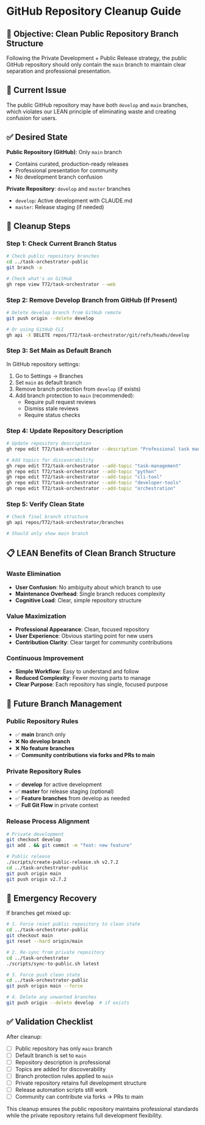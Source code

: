 # GitHub Repository Cleanup Guide

## 🎯 Objective: Clean Public Repository Branch Structure

Following the Private Development + Public Release strategy, the public GitHub repository should only contain the `main` branch to maintain clear separation and professional presentation.

## 🧹 Current Issue

The public GitHub repository may have both `develop` and `main` branches, which violates our LEAN principle of eliminating waste and creating confusion for users.

## ✅ Desired State

**Public Repository (GitHub)**: Only `main` branch
- Contains curated, production-ready releases
- Professional presentation for community
- No development branch confusion

**Private Repository**: `develop` and `master` branches
- `develop`: Active development with CLAUDE.md
- `master`: Release staging (if needed)

## 🔧 Cleanup Steps

### Step 1: Check Current Branch Status

```bash
# Check public repository branches
cd ../task-orchestrator-public
git branch -a

# Check what's on GitHub
gh repo view T72/task-orchestrator --web
```

### Step 2: Remove Develop Branch from GitHub (If Present)

```bash
# Delete develop branch from GitHub remote
git push origin --delete develop

# Or using GitHub CLI
gh api -X DELETE repos/T72/task-orchestrator/git/refs/heads/develop
```

### Step 3: Set Main as Default Branch

In GitHub repository settings:
1. Go to Settings → Branches
2. Set `main` as default branch
3. Remove branch protection from `develop` (if exists)
4. Add branch protection to `main` (recommended):
   - Require pull request reviews
   - Dismiss stale reviews
   - Require status checks

### Step 4: Update Repository Description

```bash
# Update repository description
gh repo edit T72/task-orchestrator --description "Professional task management and orchestration for developers and AI agents"

# Add topics for discoverability
gh repo edit T72/task-orchestrator --add-topic "task-management"
gh repo edit T72/task-orchestrator --add-topic "python"
gh repo edit T72/task-orchestrator --add-topic "cli-tool"
gh repo edit T72/task-orchestrator --add-topic "developer-tools"
gh repo edit T72/task-orchestrator --add-topic "orchestration"
```

### Step 5: Verify Clean State

```bash
# Check final branch structure
gh api repos/T72/task-orchestrator/branches

# Should only show main branch
```

## 📋 LEAN Benefits of Clean Branch Structure

### Waste Elimination
- **User Confusion**: No ambiguity about which branch to use
- **Maintenance Overhead**: Single branch reduces complexity
- **Cognitive Load**: Clear, simple repository structure

### Value Maximization
- **Professional Appearance**: Clean, focused repository
- **User Experience**: Obvious starting point for new users
- **Contribution Clarity**: Clear target for community contributions

### Continuous Improvement
- **Simple Workflow**: Easy to understand and follow
- **Reduced Complexity**: Fewer moving parts to manage
- **Clear Purpose**: Each repository has single, focused purpose

## 🎯 Future Branch Management

### Public Repository Rules
- ✅ **main** branch only
- ❌ **No develop branch**
- ❌ **No feature branches**
- ✅ **Community contributions via forks and PRs to main**

### Private Repository Rules
- ✅ **develop** for active development
- ✅ **master** for release staging (optional)
- ✅ **Feature branches** from develop as needed
- ✅ **Full Git Flow** in private context

### Release Process Alignment
```bash
# Private development
git checkout develop
git add . && git commit -m "feat: new feature"

# Public release
./scripts/create-public-release.sh v2.7.2
cd ../task-orchestrator-public
git push origin main
git push origin v2.7.2
```

## 🚨 Emergency Recovery

If branches get mixed up:

```bash
# 1. Force reset public repository to clean state
cd ../task-orchestrator-public
git checkout main
git reset --hard origin/main

# 2. Re-sync from private repository
cd ../task-orchestrator
./scripts/sync-to-public.sh latest

# 3. Force push clean state
cd ../task-orchestrator-public
git push origin main --force

# 4. Delete any unwanted branches
git push origin --delete develop  # if exists
```

## ✅ Validation Checklist

After cleanup:
- [ ] Public repository has only `main` branch
- [ ] Default branch is set to `main`
- [ ] Repository description is professional
- [ ] Topics are added for discoverability
- [ ] Branch protection rules applied to `main`
- [ ] Private repository retains full development structure
- [ ] Release automation scripts still work
- [ ] Community can contribute via forks → PRs to main

This cleanup ensures the public repository maintains professional standards while the private repository retains full development flexibility.